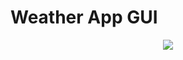 <h1>Weather App GUI</h1>

<p align="center">
    <img src="https://github.com/curadProgrammer/WeatherAppGUI-Java/blob/main/Screenshot_15.png?raw=true" align="center">
</p>